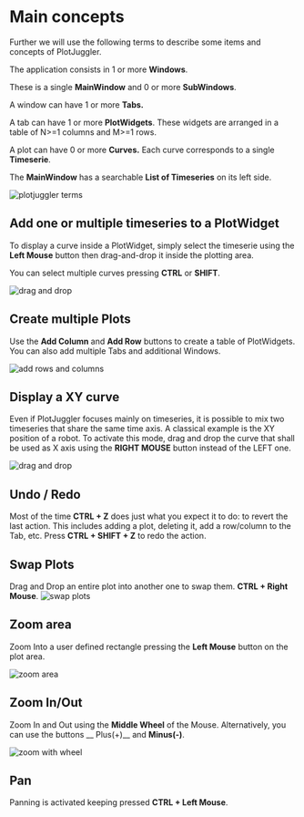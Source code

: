 # Main concepts

Further we will use the following terms to describe some items and concepts of 
PlotJuggler.

The application consists in 1 or more __Windows__.

These is a single __MainWindow__ and 0 or more __SubWindows__.

A window can have 1 or more __Tabs.__

A tab can have 1 or more __PlotWidgets__. These widgets are arranged in 
a table of N>=1 columns and M>=1 rows. 

A plot can have 0 or more __Curves.__ Each curve corresponds to a single __Timeserie__.

The __MainWindow__ has a searchable __List of Timeseries__ on its left side.

![plotjuggler terms](images/PlotJuggler_terms.png)

## Add one or multiple timeseries to a PlotWidget

To display a curve inside a PlotWidget, simply select the timeserie using the __Left Mouse__ button
 then drag-and-drop it inside the plotting area.

You can select multiple curves pressing __CTRL__ or __SHIFT__. 

![drag and drop](images/pj-drag-curve.gif)

## Create multiple Plots

Use the __Add Column__ and __Add Row__ buttons to create a table of PlotWidgets. 
You can also add multiple Tabs and additional Windows.

![add rows and columns](images/pj-multiplot.gif)

## Display a XY curve

Even if PlotJuggler focuses mainly on timeseries, it is possible to mix two timeseries
that share the same time axis.
A classical example is the XY position of a robot.
To activate this mode, drag and drop the curve that shall be used as X axis using the
__RIGHT MOUSE__ button instead of the LEFT one.

![drag and drop](images/pj-xyplots.gif)

## Undo / Redo

Most of the time __CTRL + Z__ does just what you expect it to do: to revert the last action.
This includes adding a plot, deleting it, add a row/column to the Tab, etc.
Press  __CTRL + SHIFT + Z__ to redo the action.

## Swap Plots

Drag and Drop an entire plot into another one to swap them. __CTRL + Right Mouse__. 
![swap plots](images/pj-swap-plots.gif)
	
## Zoom area

Zoom Into a user defined rectangle pressing the __Left Mouse__ button on the plot area.

![zoom area](images/pj-area-zoom.gif)

## Zoom In/Out
Zoom In and Out using the __Middle Wheel__ of the Mouse. Alternatively, you can use the buttons
__ Plus(+)__ and __Minus(-)__.

![zoom with wheel](images/pj-wheel-zoom.gif)

## Pan
Panning is activated keeping pressed __CTRL + Left Mouse__.




